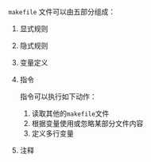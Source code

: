 `makefile` 文件可以由五部分组成：

1. 显式规则

2. 隐式规则

3. 变量定义

4. 指令

   指令可以执行如下动作：

   1. 读取其他的`makefile`文件
   2. 根据变量使用或忽略某部分文件内容
   3. 定义多行变量

5. 注释

